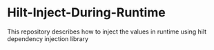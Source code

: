 # Hilt-Inject-During-Runtime
This repository describes how to inject the values in runtime using hilt dependency injection library 
